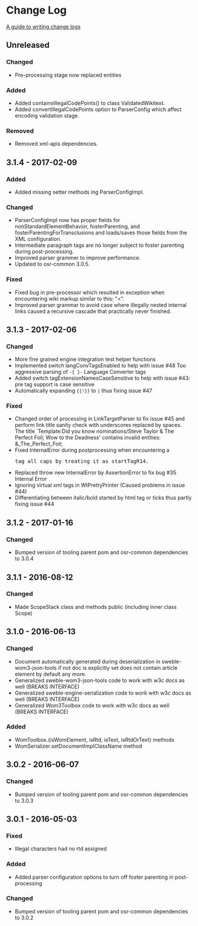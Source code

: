 # Change Log
[A guide to writing change logs][keepachangelog]

## Unreleased
### Changed
- Pre-processing stage now replaced entities

### Added
- Added containsIllegalCodePoints() to class ValidatedWikitext.
- Added convertIllegalCodePoints option to ParserConfig which affect encoding 
  validation stage.

### Removed
- Removed xml-apis dependencies.

## 3.1.4 - 2017-02-09
### Added
- Added missing setter methods ing ParserConfigImpl.

### Changed
- ParserConfigImpl now has proper fields for nonStandardElementBehavior, 
  fosterParenting, and fosterParentingForTransclusions and loads/saves those
  fields from the XML configuration.
- Intermediate paragraph tags are no longer subject to foster parenting during
  post-processing.
- Improved parser grammer to improve performance.
- Updated to osr-common 3.0.5.

### Fixed
- Fixed bug in pre-processor which resulted in exception when encountering wiki
  markup similar to this: "<ref></ref><</ref>".
- Improved parser grammar to avoid case where illegally nested internal links
  caused a recursive cascade that practically never finished.

## 3.1.3 - 2017-02-06
### Changed
- More fine grained engine integration test helper functions
- Implemented switch langConvTagsEnabled to help with issue #48 Too aggressive
  parsing of `-{ }-` Language Converter tags
- Added switch tagExtensionNamesCaseSensitive to help with issue #43: pre tag
  support is case sensitive
- Automatically expanding `{{!}}` to `|` thus fixing issue #47

### Fixed
- Changed order of processing in LinkTargetParser to fix issue #45 and perform
  link title sanity check with underscores replaced by spaces.
  The title `Template:Did you know nominations/Steve Taylor & The Perfect Foil; Wow to the Deadness'
  contains invalid entities: &_The_Perfect_Foil;
- Fixed InternalError during postprocessing when encountering a <PRE> tag all
  caps by treating it as startTagR14.
- Replaced throw new InternalError by AssertionError to fix bug
  #35 Internal Error
- Ignoring virtual xml tags in WtPrettyPrinter (Caused problems in issue #44)
- Differentiating between italic/bold started by html tag or ticks thus partly
  fixing issue #44

## 3.1.2 - 2017-01-16
### Changed
- Bumped version of tooling parent pom and osr-common dependencies to 3.0.4

## 3.1.1 - 2016-08-12
### Changed
- Made ScopeStack class and methods public (including inner class Scope)

## 3.1.0 - 2016-06-13
### Changed
- Document automatically generated during deserialization in 
  sweble-wom3-json-tools if not doc is explicitly set does not contain article 
  element by default any more.
- Generalized sweble-wom3-json-tools code to work with w3c docs as well (BREAKS INTERFACE)
- Generalized sweble-engine-serialization code to work with w3c docs as well (BREAKS INTERFACE)
- Generalized Wom3Toolbox code to work with w3c docs as well (BREAKS INTERFACE)

### Added
- WomToolbox.{isWomElement, isRtd, isText, isRtdOrText} methods
- WomSerializer.setDocumentImplClassName method

## 3.0.2 - 2016-06-07
### Changed
- Bumped version of tooling parent pom and osr-common dependencies to 3.0.3

## 3.0.1 - 2016-05-03
### Fixed
- Illegal characters had no rtd assigned

### Added
- Added parser configuration options to turn off foster parenting in 
  post-processing

### Changed
- Bumped version of tooling parent pom and osr-common dependencies to 3.0.2

[keepachangelog]: http://keepachangelog.com/
